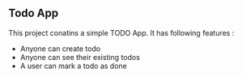 ## Todo App

This project conatins a simple TODO App.
It has following features :

- Anyone can create todo
- Anyone can see their existing todos
- A user can mark a todo as done
